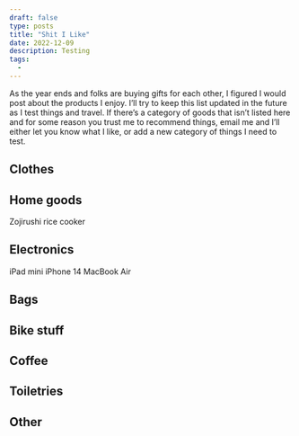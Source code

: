 ```yaml
---
draft: false
type: posts
title: "Shit I Like"
date: 2022-12-09
description: Testing
tags:
  - 
---
```


As the year ends and folks are buying gifts for each other, I figured I would post about the products I enjoy. I’ll try to keep this list updated in the future as I test things and travel. If there’s a category of goods that isn’t listed here and for some reason you trust me to recommend things, email me and I’ll either let you know what I like, or add a new category of things I need to test.

## Clothes

## Home goods

Zojirushi rice cooker

## Electronics

iPad mini
iPhone 14
MacBook Air

## Bags

## Bike stuff

## Coffee

## Toiletries

## Other
